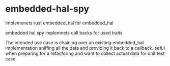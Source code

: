 # embedded-hal-spy
Implemenets rust embedded_hal for embedded_hal

embedded hal spy implemnets call backs for used traits

The intended use case is chaining over an existing embedded_hal implementation sniffing all the data and providing it back to a callback.  seful when preparing for a refacforing and want to collect actual data for unit test case.

